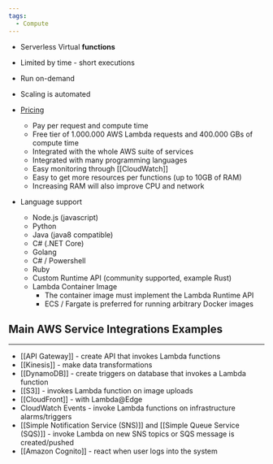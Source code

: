 ```yaml
---
tags:
  - Compute
---
```


- Serverless Virtual __functions__ 
- Limited by time - short executions
- Run on-demand
- Scaling is automated

- [Pricing](https://aws.amazon.com/lambda/pricing/)
	- Pay per request and compute time
	- Free tier of 1.000.000 AWS Lambda requests and 400.000 GBs of compute time
	- Integrated with the whole AWS suite of services
	- Integrated with many programming languages
	- Easy monitoring through [[CloudWatch]]
	- Easy to get more resources per functions (up to 10GB of RAM)
	- Increasing RAM will also improve CPU and network
- Language support
	- Node.js (javascript) 
	- Python
	- Java (java8 compatible)
	- C# (.NET Core)
	- Golang
	- C# / Powershell
	- Ruby
	- Custom Runtime API (community supported, example Rust)
	- Lambda Container Image
		- The container image must implement the Lambda Runtime API
		- ECS / Fargate is preferred for running arbitrary Docker images

## Main AWS Service Integrations Examples
---
- [[API Gateway]] - create API that invokes Lambda functions
- [[Kinesis]] - make data transformations
- [[DynamoDB]] - create triggers on database that invokes a Lambda function
- [[S3]] - invokes Lambda function on image uploads
- [[CloudFront]] - with Lambda@Edge
- CloudWatch Events - invoke Lambda functions on infrastructure alarms/triggers 
- [[Simple Notification Service (SNS)]] and [[Simple Queue Service (SQS)]] - invoke Lambda on new SNS topics or SQS message is created/pushed
- [[Amazon Cognito]] - react when user logs into the system